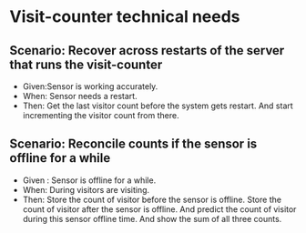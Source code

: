 # Visit-counter technical needs

## Scenario: Recover across restarts of the server that runs the visit-counter

- Given:Sensor is working accurately.
- When: Sensor needs a restart.
- Then: Get the last visitor count before the system gets restart.
        And start incrementing the visitor count from there.

## Scenario: Reconcile counts if the sensor is offline for a while

- Given : Sensor is offline for a while.
- When: During visitors are visiting.
- Then: Store the count of visitor before the sensor is offline.
          Store the count of visitor after the sensor is offline.
          And predict the count of visitor during this sensor offline time.
          And show the sum of all three counts.

